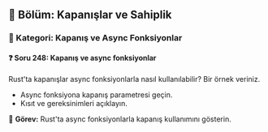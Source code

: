## 📘 Bölüm: Kapanışlar ve Sahiplik  
### 🔹 Kategori: Kapanış ve Async Fonksiyonlar  
#### ❓ Soru 248: Kapanış ve async fonksiyonlar

Rust'ta kapanışlar async fonksiyonlarla nasıl kullanılabilir? Bir örnek veriniz.

- Async fonksiyona kapanış parametresi geçin.
- Kısıt ve gereksinimleri açıklayın.

🔧 **Görev:** Rust'ta async fonksiyonlarla kapanış kullanımını gösterin.
